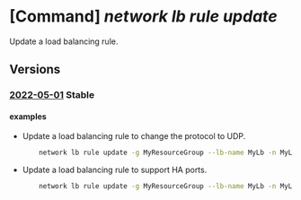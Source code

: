 # [Command] _network lb rule update_

Update a load balancing rule.

## Versions

### [2022-05-01](/Resources/mgmt-plane/L3N1YnNjcmlwdGlvbnMve30vcmVzb3VyY2Vncm91cHMve30vcHJvdmlkZXJzL21pY3Jvc29mdC5uZXR3b3JrL2xvYWRiYWxhbmNlcnMve30=/2022-05-01.xml) **Stable**

<!-- mgmt-plane /subscriptions/{}/resourcegroups/{}/providers/microsoft.network/loadbalancers/{} 2022-05-01 properties.loadBalancingRules[] -->

#### examples

- Update a load balancing rule to change the protocol to UDP.
    ```bash
        network lb rule update -g MyResourceGroup --lb-name MyLb -n MyLbRule --protocol Udp
    ```

- Update a load balancing rule to support HA ports.
    ```bash
        network lb rule update -g MyResourceGroup --lb-name MyLb -n MyLbRule \ --protocol All --frontend-port 0 --backend-port 0
    ```
